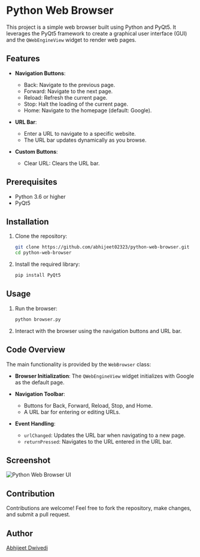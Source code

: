 # Python Web Browser

This project is a simple web browser built using Python and PyQt5. It leverages the PyQt5 framework to create a graphical user interface (GUI) and the `QWebEngineView` widget to render web pages.

## Features

- **Navigation Buttons**:
  - Back: Navigate to the previous page.
  - Forward: Navigate to the next page.
  - Reload: Refresh the current page.
  - Stop: Halt the loading of the current page.
  - Home: Navigate to the homepage (default: Google).

- **URL Bar**:
  - Enter a URL to navigate to a specific website.
  - The URL bar updates dynamically as you browse.

- **Custom Buttons**:
  - Clear URL: Clears the URL bar.

## Prerequisites

- Python 3.6 or higher
- PyQt5

## Installation

1. Clone the repository:
   ```bash
   git clone https://github.com/abhijeet02323/python-web-browser.git
   cd python-web-browser
   ```

2. Install the required library:
   ```bash
   pip install PyQt5
   ```

## Usage

1. Run the browser:
   ```bash
   python browser.py
   ```

2. Interact with the browser using the navigation buttons and URL bar.

## Code Overview

The main functionality is provided by the `WebBrowser` class:

- **Browser Initialization**:
  The `QWebEngineView` widget initializes with Google as the default page.

- **Navigation Toolbar**:
  - Buttons for Back, Forward, Reload, Stop, and Home.
  - A URL bar for entering or editing URLs.

- **Event Handling**:
  - `urlChanged`: Updates the URL bar when navigating to a new page.
  - `returnPressed`: Navigates to the URL entered in the URL bar.

## Screenshot

![Python Web Browser UI](https://via.placeholder.com/800x400?text=Screenshot+Coming+Soon)


## Contribution

Contributions are welcome! Feel free to fork the repository, make changes, and submit a pull request.

## Author

[Abhijeet Dwivedi](https://github.com/abhijeet02323)
